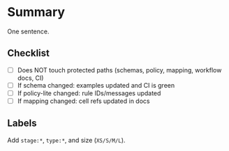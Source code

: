 # Summary

One sentence.

## Checklist

- [ ] Does NOT touch protected paths (schemas, policy, mapping,
  workflow docs, CI)
- [ ] If schema changed: examples updated and CI is green
- [ ] If policy-lite changed: rule IDs/messages updated
- [ ] If mapping changed: cell refs updated in docs

## Labels

Add `stage:*`, `type:*`, and size (`XS/S/M/L`).

